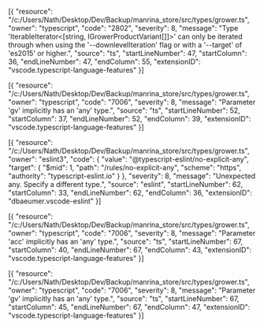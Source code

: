[{
	"resource": "/c:/Users/Nath/Desktop/Dev/Backup/manrina_store/src/types/grower.ts",
	"owner": "typescript",
	"code": "2802",
	"severity": 8,
	"message": "Type 'IterableIterator<[string, IGrowerProductVariant[]]>' can only be iterated through when using the '--downlevelIteration' flag or with a '--target' of 'es2015' or higher.",
	"source": "ts",
	"startLineNumber": 47,
	"startColumn": 36,
	"endLineNumber": 47,
	"endColumn": 55,
	"extensionID": "vscode.typescript-language-features"
}]

[{
	"resource": "/c:/Users/Nath/Desktop/Dev/Backup/manrina_store/src/types/grower.ts",
	"owner": "typescript",
	"code": "7006",
	"severity": 8,
	"message": "Parameter 'gv' implicitly has an 'any' type.",
	"source": "ts",
	"startLineNumber": 52,
	"startColumn": 37,
	"endLineNumber": 52,
	"endColumn": 39,
	"extensionID": "vscode.typescript-language-features"
}]

[{
	"resource": "/c:/Users/Nath/Desktop/Dev/Backup/manrina_store/src/types/grower.ts",
	"owner": "eslint3",
	"code": {
		"value": "@typescript-eslint/no-explicit-any",
		"target": {
			"$mid": 1,
			"path": "/rules/no-explicit-any",
			"scheme": "https",
			"authority": "typescript-eslint.io"
		}
	},
	"severity": 8,
	"message": "Unexpected any. Specify a different type.",
	"source": "eslint",
	"startLineNumber": 62,
	"startColumn": 33,
	"endLineNumber": 62,
	"endColumn": 36,
	"extensionID": "dbaeumer.vscode-eslint"
}]

[{
	"resource": "/c:/Users/Nath/Desktop/Dev/Backup/manrina_store/src/types/grower.ts",
	"owner": "typescript",
	"code": "7006",
	"severity": 8,
	"message": "Parameter 'acc' implicitly has an 'any' type.",
	"source": "ts",
	"startLineNumber": 67,
	"startColumn": 40,
	"endLineNumber": 67,
	"endColumn": 43,
	"extensionID": "vscode.typescript-language-features"
}]

[{
	"resource": "/c:/Users/Nath/Desktop/Dev/Backup/manrina_store/src/types/grower.ts",
	"owner": "typescript",
	"code": "7006",
	"severity": 8,
	"message": "Parameter 'gv' implicitly has an 'any' type.",
	"source": "ts",
	"startLineNumber": 67,
	"startColumn": 45,
	"endLineNumber": 67,
	"endColumn": 47,
	"extensionID": "vscode.typescript-language-features"
}]